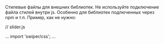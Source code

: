 Стилевые файлы для внешних библиотек.
Не используйте подключение файла стилей внутри js.
Особенно для библиотек подлюченных через npm и т.п.
Пример, как не нужно:

// slider.js

...
import 'swiper/css';
...

